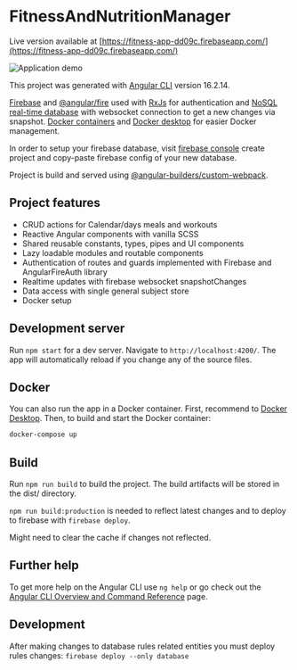 # FitnessAndNutritionManager

Live version available at [https://fitness-app-dd09c.firebaseapp.com/](https://fitness-app-dd09c.firebaseapp.com/)

![Application demo](./docs/assets/images/fitness-demo.gif)

This project was generated with [Angular CLI](https://github.com/angular/angular-cli) version 16.2.14.

[Firebase](https://www.npmjs.com/package/firebase) and [@angular/fire](https://www.npmjs.com/package/@angular/fire) used with [RxJs](https://rxjs.dev/) for authentication and [NoSQL real-time database](https://firebase.google.com/docs/database) with websocket connection to get a new changes via snapshot.
[Docker containers](https://www.docker.com/) and [Docker desktop](https://www.docker.com/products/docker-desktop/) for easier Docker management.

In order to setup your firebase database, visit [firebase console](https://console.firebase.google.com/) create project and copy-paste firebase config of your new database.

Project is build and served using [@angular-builders/custom-webpack](https://www.npmjs.com/package/@angular-builders/custom-webpack).

## Project features

- CRUD actions for Calendar/days meals and workouts
- Reactive Angular components with vanilla SCSS
- Shared reusable constants, types, pipes and UI components
- Lazy loadable modules and routable components
- Authentication of routes and guards implemented with Firebase and AngularFireAuth library
- Realtime updates with firebase websocket snapshotChanges
- Data access with single general subject store
- Docker setup

## Development server

Run `npm start` for a dev server. Navigate to `http://localhost:4200/`. The app will automatically reload if you change any of the source files.

## Docker

You can also run the app in a Docker container. First, recommend to [Docker Desktop](https://www.docker.com/products/docker-desktop). Then, to build and start the Docker container:

```bash
docker-compose up
```

## Build

Run `npm run build` to build the project. The build artifacts will be stored in the dist/ directory.

`npm run build:production` is needed to reflect latest changes and to deploy to firebase with `firebase deploy`.

Might need to clear the cache if changes not reflected.

## Further help

To get more help on the Angular CLI use `ng help` or go check out the [Angular CLI Overview and Command Reference](https://angular.io/cli) page.

## Development

After making changes to database rules related entities you must deploy rules changes:
`firebase deploy --only database`
